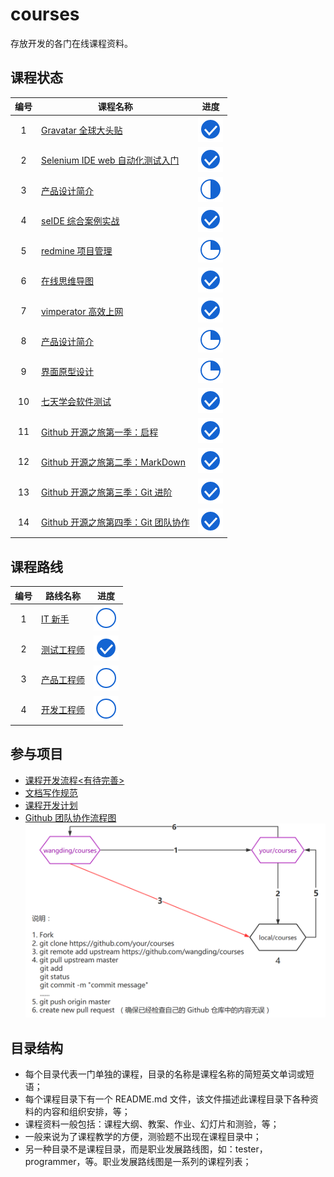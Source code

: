 # courses

存放开发的各门在线课程资料。

## 课程状态

| 编号       | 课程名称  | 进度  |  
| :---: | -----  | :-----:|  
|  1    | [Gravatar 全球大头贴](./gravatar)  |![](images/present100.png)|  
|  2    | [Selenium IDE web 自动化测试入门](./seleniumIDE) | ![](images/present100.png) |
|  3    | [产品设计简介](./productIntro)  | ![](images/present50.png)  |
|  4    | [seIDE 综合案例实战](./seIDEPracticeCase)  |![](images/present100.png)  |
|  5    | [redmine 项目管理](./redmine)  |  ![](images/present25.png) |
|  6    | [在线思维导图](./mindmap) | ![](images/present100.png)  |
|  7    | [vimperator 高效上网](./vimperator) | ![](images/present100.png)|
|  8    | [产品设计简介](./productIntro) | ![](images/present25.png)|
|  9    | [界面原型设计](./UIPrototype) | ![](images/present25.png)|
|  10   | [七天学会软件测试](./7DTesting) |  ![](images/present100.png)|
|  11   | [Github 开源之旅第一季：启程](./github) |  ![](images/present100.png)|
|  12   | [Github 开源之旅第二季：MarkDown](./markdown) |  ![](images/present100.png)|
|  13   | [Github 开源之旅第三季：Git 进阶](./github) |  ![](images/present100.png)|
|  14   | [Github 开源之旅第四季：Git 团队协作](./github) |  ![](images/present100.png)|


## 课程路线
| 编号       | 路线名称  | 进度  |  
| :---: | -----  | :-----:|  
|  1    | [IT 新手](./newer)   | ![images](images/present0.png)  |  
|  2    | [测试工程师](./7DTesting) | ![images](images/present100.png) |  
|  3    | [产品工程师](./PM)     | ![images](images/present0.png) |
|  4    | [开发工程师](./PM)     | ![images](images/present0.png) |


## 参与项目  

- [课程开发流程<有待完善>](README.md)  
- [文档写作规范](https://github.com/wangding/course-editors-guidelines)  
- [课程开发计划](plan.md)  
- [Github 团队协作流程图](http://www.processon.com/view/584a4160e4b005d48b73cf55)  
![Fork 工作流程](images/forkProcess.png)

## 目录结构

- 每个目录代表一门单独的课程，目录的名称是课程名称的简短英文单词或短语；   
- 每个课程目录下有一个 README.md 文件，该文件描述此课程目录下各种资料的内容和组织安排，等；  
- 课程资料一般包括：课程大纲、教案、作业、幻灯片和测验，等；  
- 一般来说为了课程教学的方便，测验题不出现在课程目录中；  
- 另一种目录不是课程目录，而是职业发展路线图，如：tester，programmer，等。职业发展路线图是一系列的课程列表；  
